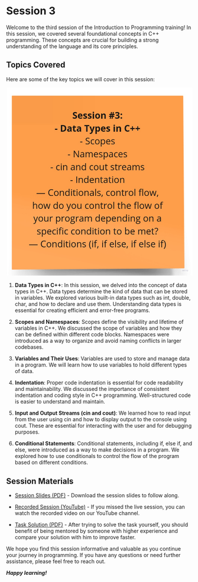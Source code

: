 # Session 3

Welcome to the third session of the Introduction to Programming training! In this session, we covered several foundational concepts in C++ programming. These concepts are crucial for building a strong understanding of the language and its core principles.


## Topics Covered

Here are some of the key topics we will cover in this session:

![contents](session-3-content.jpg)

1. **Data Types in C++**: In this session, we delved into the concept of data types in C++. Data types determine the kind of data that can be stored in variables. We explored various built-in data types such as int, double, char, and how to declare and use them. Understanding data types is essential for creating efficient and error-free programs.

2. **Scopes and Namespaces**: Scopes define the visibility and lifetime of variables in C++. We discussed the scope of variables and how they can be defined within different code blocks. Namespaces were introduced as a way to organize and avoid naming conflicts in larger codebases.

3. **Variables and Their Uses**: Variables are used to store and manage data in a program. We will learn how to use variables to hold different types of data.

4. **Indentation**: Proper code indentation is essential for code readability and maintainability. We discussed the importance of consistent indentation and coding style in C++ programming. Well-structured code is easier to understand and maintain.

5. **Input and Output Streams (cin and cout)**: We learned how to read input from the user using cin and how to display output to the console using cout. These are essential for interacting with the user and for debugging purposes.

6. **Conditional Statements**: Conditional statements, including if, else if, and else, were introduced as a way to make decisions in a program. We explored how to use conditionals to control the flow of the program based on different conditions.

## Session Materials

- [Session Slides (PDF)](session-3-slides.pdf) - Download the session slides to follow along.

- [Recorded Session (YouTube)](https://youtu.be/LQfL7YJ0giw?si=PJbZIKq0wvkYwElX) - If you missed the live session, you can watch the recorded video on our YouTube channel.

- [Task Solution (PDF)](session-3-task-solution/) - After trying to solve the task yourself, you should benefit of being mentored by someone with higher experience and compare your solution with him to improve faster.

We hope you find this session informative and valuable as you continue your journey in programming. If you have any questions or need further assistance, please feel free to reach out.

***Happy learning!***
